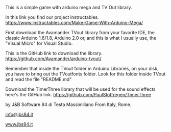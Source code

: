 This is a simple game with arduino mega and TV Out library.

In this link you find our project instructables.
https://www.instructables.com/Make-Game-With-Arduino-Mega/

First download the Avamander TVout library from your favorite IDE, the classic Arduino 1.6/1.8, Arduino 2.0 or, and this is what I usually use, the "Visual Micro" for Visual Studio.

This is the GitHub link to download the library.
https://github.com/Avamander/arduino-tvout/

Remember that inside the TVout folder in Arduino Libraries, on your disk, you have to bring out the TVoutfonts folder. Look for this folder inside TVout and read the file "README.md"

Download the TimerThree library that will be used for the sound effects here's the GitHub link.
https://github.com/PaulStoffregen/TimerThree

by J&B Software 84 di Testa Massimiliano
From Italy, Rome.

info@jbs84.it

www.jbs84.it

